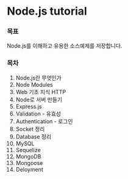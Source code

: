 # Node.js tutorial

### 목표
Node.js를 이해하고 유용한 소스예제를 저장합니다.

### 목차
1. Node.js란 무엇인가
2. Node Modules
3. Web 기초 지식 HTTP
4. Node로 서버 만들기
5. Express.js
6. Validation - 유효성
7. Authentication - 로그인
8. Socket 정리
9. Database 정리
10. MySQL
11. Sequelize
12. MongoDB
13. Mongoose
14. Deloyment
